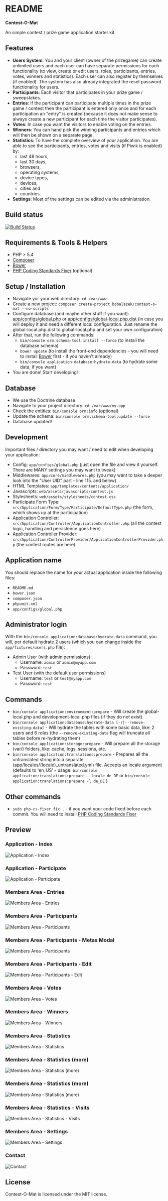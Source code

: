 README
======
**Contest-O-Mat**

An simple contest / prize game application starter kit.

Features
-------------------
* **Users System**: You and your client (owner of the prizegame) can create unlimited users and each user can have separate permissions for each functionality (to view, create or edit users, roles, participants, entries, votes, winners and statistics). Each user can also register by themselves (if enabled). The system has also already integrated the reset password functionality for users.
* **Participants**: Each visitor that participates in your prize game / sweepstakes.
* **Entries**: If the participant can participate multiple times in the prize game / contest then the participant is entered only once and for each participation an "entry" is created (because it does not make sense to always create a new participant for each time the visitor participates).
* **Votes**: In case you want the visitors to enable voting on the entries.
* **Winners**: You can hand pick the winning participants and entries which will then be shown on a separate page.
* **Statistics**: To have the complete overview of your application. You are able to see the participants, entries, votes and visits (if Piwik is enabled) by:
    * last 48 hours,
    * last 30 days,
    * browsers,
    * operating systems,
    * device types,
    * devices,
    * cities and
    * countries.
* **Settings**: Most of the settings can be edited via the administration.

Build status
-------------------
[![Build Status](https://travis-ci.org/bobalazek/contest-o-mat.svg?branch=master)](https://travis-ci.org/bobalazek/contest-o-mat)

Requirements & Tools & Helpers
-------------------
* PHP > 5.4
* [Composer](https://getcomposer.org/)
* [Bower](http://bower.io/)
* [PHP Coding Standards Fixer](http://cs.sensiolabs.org/) (optional)

Setup / Installation
-------------------
* Navigate yor your web directory: `cd /var/www`
* Create a new project: `composer create-project bobalazek/contest-o-mat --no-scripts`
* Configure database (and maybe other stuff if you want): [app/configs/global.php](https://github.com/bobalazek/contest-o-mat/blob/master/app/configs/global.php#L47) or [app/configs/global-local.php.dist](https://github.com/bobalazek/contest-o-mat/blob/master/app/configs/global-local.php.dist) (in case you will deploy it and need a different local configuration. Just rename the global-local.php.dist to global-local.php and set your own configuration)
* After that, run the following commands:
    * `bin/console orm:schema-tool:install --force` (to install the database schema)
    * `bower update` (to install the front-end dependencies - you will need to install [Bower](http://bower.io/) first - if you haven't already)
    * `bin/console application:database:hydrate-data` (to hydrate some data, if you want)
* You are done! Start developing!

Database
-------------------
* We use the Doctrine database
* Navigate to your project directory: `cd /var/www/my-app`
* Check the entities: `bin/console orm:info` (optional)
* Update the schema: `bin/console orm:schema-tool:update --force`
* Database updated!

Development
-------------------
Important files / directory you may want / need to edit when developing your application:

* Config: `app/configs/global.php` (just open the file and view it yourself. There are MANY settings you may want to tweak)
* Middlewares: `app/core/middlewares.php` (you may want to take a deeper look into the "User UID" part - line 115. and below)
* HTML Templates: `app/templates/contents/application/`
* Javascripts: `web/assets/javascripts/contest.js`
* Stylesheets: `web/assets/stylesheets/contest.css`
* Participate Form Type: `src/Application/Form/Type/Participate/DefaultType.php` (the form, which shows up at the participation)
* Application Controller: `src/Application/Controller/ApplicationController.php` (all the contest logic, handling and persistence goes here)
* Application Controller Provider: `src/Application/ControllerProvider/ApplicationControllerProvider.php`  (the contest routes are here)

Application name
-------------------
You should replace the name for your actual application inside the following files:

* `README.md`
* `bower.json`
* `composer.json`
* `phpunit.xml`
* `app/configs/global.php`

Administrator login
-------------------
With the `bin/console application:database:hydrate-data` command, you will, per default hydrate 2 users (which you can change inside the `app/fixtures/users.php` file):

* Admin User (with admin permissions)
    * Username: `admin` or `admin@myapp.com`
    * Password: `test`
* Test User (with the default user permissions)
    * Username: `test` or `test@myapp.com`
    * Password: `test`

Commands
--------------------
* `bin/console application:environment:prepare` - Will create the global-local.php and development-local.php files (if they do not exist)
* `bin/console application:database:hydrate-data [-r|--remove-existing-data]` - Will hydrate the tables with some basic data, like: 2 users and 6 roles (the `--remove-existing-data` flag will truncate all tables before re-hydrating them)
* `bin/console application:storage:prepare` - Will prepare all the storage (var/) folders, like: cache, logs, sessions, etc.
* `bin/console application:translations:prepare` - Prepares all the untranslated string into a separate (app/locales/{locale}_untranslated.yml) file. Accepts an locale argument (defaults to 'en_US' - usage: `bin/console application:translations:prepare --locale de_DE` or `bin/console application:translations:prepare -l de_DE` )

Other commands
----------------------
* `sudo php-cs-fixer fix .` - if you want your code fixed before each commit. You will need to install [PHP Coding Standards Fixer](http://cs.sensiolabs.org/)

Preview
----------------------

### Application - Index ###
![Application - Index](doc/images/application-index.png)

### Application - Participate ###
![Application - Participate](doc/images/application-participate.png)

### Members Area - Entries ###
![Members Area - Entries](doc/images/members-area-entries.png)

### Members Area - Participants ###
![Members Area - Participants](doc/images/members-area-participants.png)

### Members Area - Participants - Metas Modal ###
![Members Area - Participants](doc/images/members-area-participants-metas-modal.png)

### Members Area - Participants - Edit ###
![Members Area - Participants - Edit](doc/images/members-area-participants-edit.png)

### Members Area - Votes ###
![Members Area - Votes](doc/images/members-area-votes.png)

### Members Area - Winners ###
![Members Area - Winners](doc/images/members-area-winners.png)

### Members Area - Statistics ###
![Members Area - Statistics](doc/images/members-area-statistics.png)

### Members Area - Statistics (more) ###
![Members Area - Statistics (more)](doc/images/members-area-statistics-2.png)

### Members Area - Statistics (more) ###
![Members Area - Statistics (more)](doc/images/members-area-statistics-3.png)

### Members Area - Statistics - Visits ###
![Members Area - Statistics - Visits](doc/images/members-area-statistics-visits.png)

### Members Area - Settings ###
![Members Area - Settings](doc/images/members-area-settings.png)

### Contact ###
![Contact](doc/images/contact.png)

License
----------------------
Contest-O-Mat is licensed under the MIT license.
